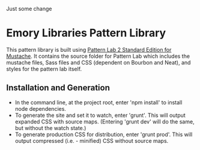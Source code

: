 Just some change

# Emory Libraries Pattern Library

This pattern library is built using [Pattern Lab 2 Standard Edition for Mustache](https://github.com/pattern-lab/patternlab-php). It contains the source folder for Pattern Lab which includes the mustache files, Sass files and CSS (dependent on Bourbon and Neat), and styles for the pattern lab itself.

## Installation and Generation

* In the command line, at the project root, enter 'npm install' to install node dependencies.
* To generate the site and set it to watch, enter 'grunt'. This will output expanded CSS with source maps. (Entering 'grunt dev' will do the same, but without the watch state.)
* To generate production CSS for distribution, enter 'grunt prod'. This will output compressed (i.e. - minified) CSS without source maps.
